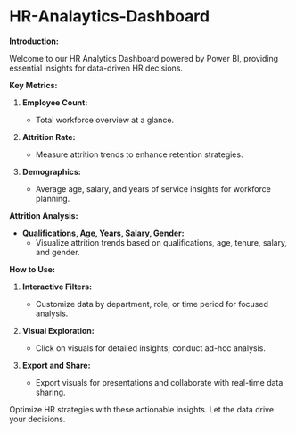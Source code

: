 # HR-Analaytics-Dashboard

**Introduction:**

Welcome to our HR Analytics Dashboard powered by Power BI, providing essential insights for data-driven HR decisions.

**Key Metrics:**

1. **Employee Count:**
   - Total workforce overview at a glance.

2. **Attrition Rate:**
   - Measure attrition trends to enhance retention strategies.

3. **Demographics:**
   - Average age, salary, and years of service insights for workforce planning.

**Attrition Analysis:**

- **Qualifications, Age, Years, Salary, Gender:**
  - Visualize attrition trends based on qualifications, age, tenure, salary, and gender.

**How to Use:**

1. **Interactive Filters:**
   - Customize data by department, role, or time period for focused analysis.

2. **Visual Exploration:**
   - Click on visuals for detailed insights; conduct ad-hoc analysis.

3. **Export and Share:**
   - Export visuals for presentations and collaborate with real-time data sharing.

Optimize HR strategies with these actionable insights. Let the data drive your decisions.
